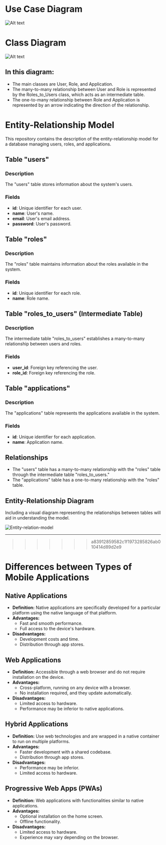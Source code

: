 # Use Case Diagram

![Alt text](readme-imgs/UseCaseDiagramCentralUniformes.jpg)

# Class Diagram
![Alt text](readme-imgs/class-diagram.png)
## In this diagram:

- The main classes are User, Role, and Application.
- The many-to-many relationship between User and Role is represented by the Roles_to_Users class, which acts as an intermediate table.
- The one-to-many relationship between Role and Application is represented by an arrow indicating the direction of the relationship.

# Entity-Relationship Model

This repository contains the description of the entity-relationship model for a database managing users, roles, and applications.

## Table "users"

### Description
The "users" table stores information about the system's users.

### Fields
- **id**: Unique identifier for each user.
- **name**: User's name.
- **email**: User's email address.
- **password**: User's password.

## Table "roles"

### Description
The "roles" table maintains information about the roles available in the system.

### Fields
- **id**: Unique identifier for each role.
- **name**: Role name.

## Table "roles_to_users" (Intermediate Table)

### Description
The intermediate table "roles_to_users" establishes a many-to-many relationship between users and roles.

### Fields
- **user_id**: Foreign key referencing the user.
- **role_id**: Foreign key referencing the role.

## Table "applications"

### Description
The "applications" table represents the applications available in the system.

### Fields
- **id**: Unique identifier for each application.
- **name**: Application name.

## Relationships

- The "users" table has a many-to-many relationship with the "roles" table through the intermediate table "roles_to_users."
- The "applications" table has a one-to-many relationship with the "roles" table.

## Entity-Relationship Diagram
Including a visual diagram representing the relationships between tables will aid in understanding the model.

![Entity-relation-model](readme-imgs/entidad-relacion.png)

---

>>>>>>> a83912859582c1f1973285826ab010414d89d2e9
# Differences between Types of Mobile Applications

## Native Applications

- **Definition:** Native applications are specifically developed for a particular platform using the native language of that platform.
- **Advantages:**
  - Fast and smooth performance.
  - Full access to the device's hardware.
- **Disadvantages:**
  - Development costs and time.
  - Distribution through app stores.

## Web Applications

- **Definition:** Accessible through a web browser and do not require installation on the device.
- **Advantages:**
  - Cross-platform, running on any device with a browser.
  - No installation required, and they update automatically.
- **Disadvantages:**
  - Limited access to hardware.
  - Performance may be inferior to native applications.

## Hybrid Applications

- **Definition:** Use web technologies and are wrapped in a native container to run on multiple platforms.
- **Advantages:**
  - Faster development with a shared codebase.
  - Distribution through app stores.
- **Disadvantages:**
  - Performance may be inferior.
  - Limited access to hardware.

## Progressive Web Apps (PWAs)

- **Definition:** Web applications with functionalities similar to native applications.
- **Advantages:**
  - Optional installation on the home screen.
  - Offline functionality.
- **Disadvantages:**
  - Limited access to hardware.
  - Experience may vary depending on the browser.

